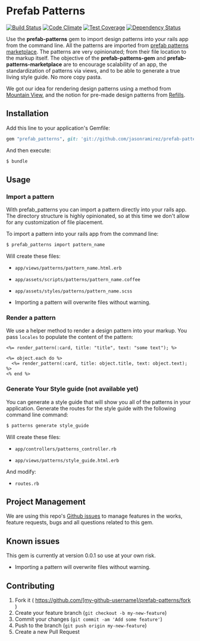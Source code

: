 # Prefab Patterns

[![Build Status](https://semaphoreci.com/api/v1/projects/8df9cc81-1674-46bb-ad83-db47325d9816/502915/shields_badge.svg)](https://semaphoreci.com/jasonramirez/prefab-patterns)
[![Code Climate](https://codeclimate.com/github/jasonramirez/prefab-patterns/badges/gpa.svg)](https://codeclimate.com/github/jasonramirez/prefab-patterns)
[![Test Coverage](https://codeclimate.com/github/jasonramirez/prefab-patterns/badges/coverage.svg)](https://codeclimate.com/github/jasonramirez/prefab-patterns/coverage)
[![Dependency Status](https://gemnasium.com/jasonramirez/prefab-patterns.svg)](https://gemnasium.com/jasonramirez/prefab-patterns)

Use the **prefab-patterns** gem to import design patterns into your rails app
from the command line. All the patterns are imported from [prefab patterns
marketplace](https://prefab-patterns-marketplace.herokuapp.com). The patterns
are very opinionated; from their file location to the markup itself. The
objective of the **prefab-patterns-gem** and **prefab-patterns-marketplace** are
to encourage scalability of an app, the standardization of patterns via views,
and to be able to generate a true living style guide. No more copy pasta. 

We got our idea for rendering design patterns using a method from
[Mountain View](https://github.com/jgnatch/mountain_view), and the notion
for pre-made design patterns from
[Refills](https://github.com/thoughtbot/refills).

## Installation

Add this line to your application's Gemfile:

```ruby
gem "prefab_patterns", git: 'git://github.com/jasonramirez/prefab-patterns.git'
```

And then execute:

```bash
$ bundle
```

## Usage

### Import a pattern

With prefab_patterns you can import a pattern directly into your rails
app. The directory structure is highly opinionated, so at this time we
don't allow for any customization of file placement.

To import a pattern into your rails app from the command line:

```bash
$ prefab_patterns import pattern_name
```

Will create these files:

  * `app/views/patterns/pattern_name.html.erb`

  * `app/assets/scripts/patterns/pattern_name.coffee`

  * `app/assets/styles/patterns/pattern_name.scss`

  * Importing a pattern will overwrite files without warning.

### Render a pattern

We use a helper method to render a design pattern into your markup. You
pass `locales` to populate the content of the pattern:

```erb
<%= render_pattern(:card, title: "title", text: "some text"); %>
```

```erb
<%= object.each do %>
  <%= render_pattern(:card, title: object.title, text: object.text); %>
<% end %>
```

### Generate Your Style guide (not available yet)

You can generate a style guide that will show you all of the patterns in
your application. Generate the routes for the style guide with the
following command line command:

```bash
$ patterns generate style_guide
```

Will create these files:

  * `app/controllers/patterns_controller.rb`

  * `app/views/patterns/style_guide.html.erb`

And modify:

  * `routes.rb`

## Project Management

We are using this repo's [Github
issues](https://github.com/jasonramirez/prefab-patterns/issues)
to manage features in the works, feature requests, bugs and
all questions related to this gem.

## Known issues

This gem is currently at version 0.0.1 so use at your own risk.

* Importing a pattern will overwrite files without warning.

## Contributing

1. Fork it ( https://github.com/[my-github-username]/prefab-patterns/fork )
2. Create your feature branch (`git checkout -b my-new-feature`)
3. Commit your changes (`git commit -am 'Add some feature'`)
4. Push to the branch (`git push origin my-new-feature`)
5. Create a new Pull Request
